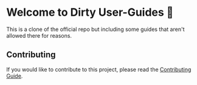# Welcome to Dirty User-Guides 🐸
This is a clone of the official repo but including some guides that aren't allowed there for reasons.

## Contributing
If you would like to contribute to this project, please read the [Contributing Guide](CONTRIBUTING.md).
